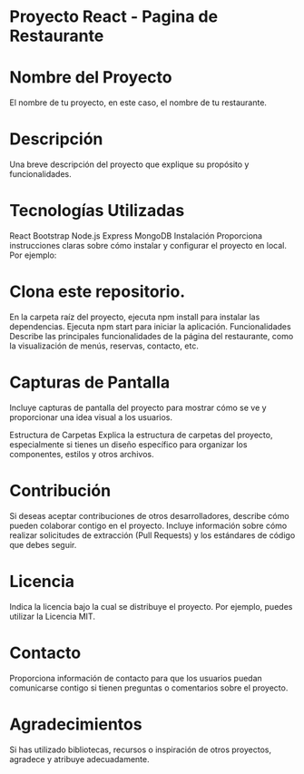 # Proyecto React - Pagina de Restaurante

# Nombre del Proyecto
El nombre de tu proyecto, en este caso, el nombre de tu restaurante.

# Descripción
Una breve descripción del proyecto que explique su propósito y funcionalidades.

# Tecnologías Utilizadas
React
Bootstrap
Node.js
Express
MongoDB
Instalación
Proporciona instrucciones claras sobre cómo instalar y configurar el proyecto en local. Por ejemplo:

# Clona este repositorio.
En la carpeta raíz del proyecto, ejecuta npm install para instalar las dependencias.
Ejecuta npm start para iniciar la aplicación.
Funcionalidades
Describe las principales funcionalidades de la página del restaurante, como la visualización de menús, reservas, contacto, etc.

# Capturas de Pantalla
Incluye capturas de pantalla del proyecto para mostrar cómo se ve y proporcionar una idea visual a los usuarios.

Estructura de Carpetas
Explica la estructura de carpetas del proyecto, especialmente si tienes un diseño específico para organizar los componentes, estilos y otros archivos.

# Contribución
Si deseas aceptar contribuciones de otros desarrolladores, describe cómo pueden colaborar contigo en el proyecto. Incluye información sobre cómo realizar solicitudes de extracción (Pull Requests) y los estándares de código que debes seguir.

# Licencia
Indica la licencia bajo la cual se distribuye el proyecto. Por ejemplo, puedes utilizar la Licencia MIT.

# Contacto
Proporciona información de contacto para que los usuarios puedan comunicarse contigo si tienen preguntas o comentarios sobre el proyecto.

# Agradecimientos
Si has utilizado bibliotecas, recursos o inspiración de otros proyectos, agradece y atribuye adecuadamente.
